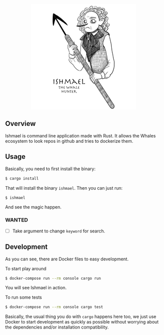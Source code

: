 <p align="center">
  <img src="ishmael.png">
</p>

## Overview

Ishmael is command line application made with Rust. It allows the Whales ecosystem to look repos in github and tries to dockerize them.

## Usage
Basically, you need to first install the binary:

```bash
$ cargo install
```

That will install the binary `ishmael`. Then you can just run:

```bash
$ ishmael
```
And see the magic happen. 

### WANTED
- [ ] Take argument to change `keyword` for search.

## Development

As you can see, there are Docker files to easy development. 

To start play around
```bash
$ docker-compose run --rm console cargo run
```
You will see Ishmael in action.

To run some tests
```bash
$ docker-compose run --rm console cargo test
```

Basically, the usual thing you do with `cargo` happens here too, we just use Docker to start development as quickly as possible without worrying about the dependencies and/or installation compatibility.

